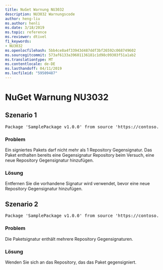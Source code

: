 ```yaml
---
title: NuGet Warnung NU3032
description: NU3032 Warnungscode
author: heng-liu
ms.author: henli
ms.date: 3/18/2019
ms.topic: reference
ms.reviewer: dtivel
f1_keywords:
- NU3032
ms.openlocfilehash: 5bb4ce8a4f33943d487ddf3bf26592c068749602
ms.sourcegitcommit: 573af6133a39601136181c1d98c09303f51a1ab2
ms.translationtype: MT
ms.contentlocale: de-DE
ms.lasthandoff: 04/11/2019
ms.locfileid: "59509487"
---
```

# <a name="nuget-warning-nu3032"></a>NuGet Warnung NU3032

## <a name="scenario-1"></a>Szenario 1

<pre>Package 'SamplePackage v1.0.0' from source 'https://contoso.com/index.json': The package already contains a repository countersignature. Please remove the existing signature before adding a new repository countersignature.</pre>

### <a name="issue"></a>Problem

Ein signiertes Pakets darf nicht mehr als 1 Repository Gegensignatur. Das Paket enthalten bereits eine Gegensignatur Repository beim Versuch, eine neue Repository Gegensignatur hinzufügen.


### <a name="solution"></a>Lösung

Entfernen Sie die vorhandene Signatur wird verwendet, bevor eine neue Repository Gegensignatur hinzufügen.



## <a name="scenario-2"></a>Szenario 2

<pre>Package 'SamplePackage v1.0.0' from source 'https://contoso.com/index.json': The package signature contains multiple repository countersignatures.</pre>

### <a name="issue"></a>Problem

Die Paketsignatur enthält mehrere Repository Gegensignaturen.


### <a name="solution"></a>Lösung

Wenden Sie sich an das Repository, das das Paket gegensigniert.